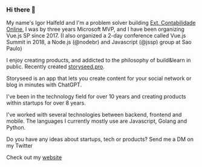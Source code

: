 ### Hi there 👋

My name's Igor Halfeld and I'm a problem solver building [Ext. Contabilidade Online](https://extcontabilidade.com.br/?coupon=igorluizhalfeld@gmail.com), I was by three years Microsoft MVP, and I have been organizing Vue.js SP since 2017. (I also organized a 2-day conference called Vue.js Summit in 2018, a Node.js (@nodebr) and Javascript (@jssp) group at Sao Paulo)

I enjoy creating products, and addicted to the philosophy of build&learn in public. Recently created [storyseed.pro](https://storyseed.pro/).

Storyseed is an app that lets you create content for your social network or blog in minutes with ChatGPT.

I've been in the technology field for over 10 years and creating products within startups for over 8 years.

I've worked with several technologies between backend, frontend and mobile. The languages I currently mostly use are Javascript, Golang and Python.

Do you have any ideas about startups, tech or products? Send me a DM on my Twitter

Check out my [website](https://igorhalfeld.com/)
